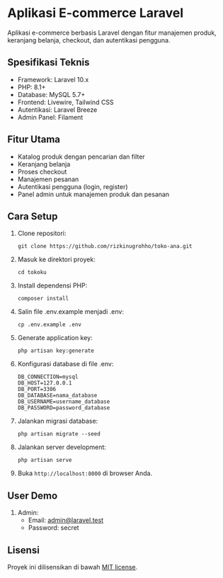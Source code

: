 # Aplikasi E-commerce Laravel

Aplikasi e-commerce berbasis Laravel dengan fitur manajemen produk, keranjang belanja, checkout, dan autentikasi pengguna.

## Spesifikasi Teknis

- Framework: Laravel 10.x
- PHP: 8.1+
- Database: MySQL 5.7+
- Frontend: Livewire, Tailwind CSS
- Autentikasi: Laravel Breeze
- Admin Panel: Filament

## Fitur Utama

- Katalog produk dengan pencarian dan filter
- Keranjang belanja
- Proses checkout
- Manajemen pesanan
- Autentikasi pengguna (login, register)
- Panel admin untuk manajemen produk dan pesanan

## Cara Setup

1. Clone repositori:
   ```
   git clone https://github.com/rizkinugrohho/toko-ana.git
   ```

2. Masuk ke direktori proyek:
   ```
   cd tokoku
   ```

3. Install dependensi PHP:
   ```
   composer install
   ```

4. Salin file .env.example menjadi .env:
   ```
   cp .env.example .env
   ```

5. Generate application key:
   ```
   php artisan key:generate
   ```

6. Konfigurasi database di file .env:
   ```
   DB_CONNECTION=mysql
   DB_HOST=127.0.0.1
   DB_PORT=3306
   DB_DATABASE=nama_database
   DB_USERNAME=username_database
   DB_PASSWORD=password_database
   ```

7. Jalankan migrasi database:
   ```
   php artisan migrate --seed
   ```

8. Jalankan server development:
   ```
   php artisan serve
   ```

9. Buka `http://localhost:8000` di browser Anda.

## User Demo

1. Admin:
   - Email: admin@laravel.test
   - Password: secret

## Lisensi

Proyek ini dilisensikan di bawah [MIT license](https://opensource.org/licenses/MIT).
